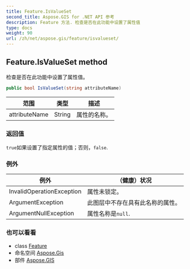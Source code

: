 ```yaml
---
title: Feature.IsValueSet
second_title: Aspose.GIS for .NET API 参考
description: Feature 方法. 检查是否在此功能中设置了属性值
type: docs
weight: 90
url: /zh/net/aspose.gis/feature/isvalueset/
---
```

## Feature.IsValueSet method

检查是否在此功能中设置了属性值。

```csharp
public bool IsValueSet(string attributeName)
```

| 范围 | 类型 | 描述 |
| --- | --- | --- |
| attributeName | String | 属性的名称。 |

### 返回值

`true`如果设置了指定属性的值；否则，`false`.

### 例外

| 例外 | （健康）状况 |
| --- | --- |
| InvalidOperationException | 属性未锁定。 |
| ArgumentException | 此图层中不存在具有此名称的属性。 |
| ArgumentNullException | 属性名称是`null`. |

### 也可以看看

* class [Feature](../)
* 命名空间 [Aspose.Gis](../../feature/)
* 部件 [Aspose.GIS](../../../)


